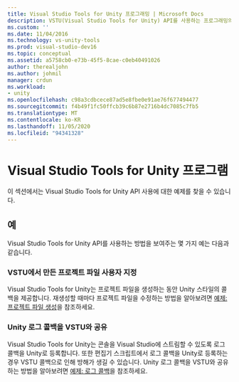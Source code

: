 ```yaml
---
title: Visual Studio Tools for Unity 프로그래밍 | Microsoft Docs
description: VSTU(Visual Studio Tools for Unity) API를 사용하는 프로그래밍의 예를 확인하세요. VSTU에서 만든 프로젝트 파일을 사용자 지정합니다. Unity 로그 콜백을 VSTU와 공유합니다.
ms.custom: ''
ms.date: 11/04/2016
ms.technology: vs-unity-tools
ms.prod: visual-studio-dev16
ms.topic: conceptual
ms.assetid: a5758cb0-e73b-45f5-8cae-c0eb40491026
author: therealjohn
ms.author: johmil
manager: crdun
ms.workload:
- unity
ms.openlocfilehash: c98a3cdbcece87ad5e8fbe0e91ae76f677494477
ms.sourcegitcommit: f4b49f1fc50ffcb39c6b87e2716b4dc7085c7fb5
ms.translationtype: MT
ms.contentlocale: ko-KR
ms.lasthandoff: 11/05/2020
ms.locfileid: "94341328"
---
```

# <a name="program-visual-studio-tools-for-unity"></a>Visual Studio Tools for Unity 프로그램
이 섹션에서는 Visual Studio Tools for Unity API 사용에 대한 예제를 찾을 수 있습니다.

## <a name="examples"></a>예
 Visual Studio Tools for Unity API를 사용하는 방법을 보여주는 몇 가지 예는 다음과 같습니다.

### <a name="customize-project-files-created-by-vstu"></a>VSTU에서 만든 프로젝트 파일 사용자 지정
 Visual Studio Tools for Unity는 프로젝트 파일을 생성하는 동안 Unity 스타일의 콜백을 제공합니다. 재생성할 때마다 프로젝트 파일을 수정하는 방법을 알아보려면 [예제: 프로젝트 파일 생성](./customize-project-files-created-by-vstu.md)을 참조하세요.

### <a name="share-the-unity-log-callback-with-vstu"></a>Unity 로그 콜백을 VSTU와 공유
 Visual Studio Tools for Unity는 콘솔을 Visual Studio에 스트림할 수 있도록 로그 콜백을 Unity로 등록합니다. 또한 편집기 스크립트에서 로그 콜백을 Unity로 등록하는 경우 VSTU 콜백으로 인해 방해가 생길 수 있습니다. Unity 로그 콜백을 VSTU와 공유하는 방법을 알아보려면 [예제: 로그 콜백](./share-the-unity-log-callback-with-vstu.md)을 참조하세요.
